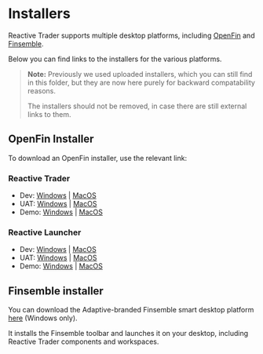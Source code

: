 # Installers

Reactive Trader supports multiple desktop platforms, including [OpenFin] and [Finsemble].

Below you can find links to the installers for the various platforms.

> **Note:** Previously we used uploaded installers, which you can still find in this folder, but they are now here purely for backward compatability reasons.
>
> The installers should not be removed, in case there are still external links to them.

## OpenFin Installer

To download an OpenFin installer, use the relevant link:

### Reactive Trader

- Dev: [Windows][of-win-dev-app] | [MacOS][of-mac-dev-app]
- UAT: [Windows][of-win-uat-app] | [MacOS][of-mac-uat-app]
- Demo: [Windows][of-win-demo-app] | [MacOS][of-mac-demo-app]

### Reactive Launcher

- Dev: [Windows][of-win-dev-launcher] | [MacOS][of-mac-dev-launcher]
- UAT: [Windows][of-win-uat-launcher] | [MacOS][of-mac-uat-launcher]
- Demo: [Windows][of-win-demo-launcher] | [MacOS][of-mac-demo-launcher]

## Finsemble installer

You can download the Adaptive-branded Finsemble smart desktop platform [here][fsbl-win-exe] (Windows only).

It installs the Finsemble toolbar and launches it on your desktop, including Reactive Trader components and workspaces.

[openfin]: https://openfin.co
[finsemble]: https://www.chartiq.com/finsemble/
[fsbl-win-exe]: https://storage.googleapis.com/reactive-trader-finsemble/pkg/ReactiveTraderFinsembleSetup.exe
[of-win-dev-app]: https://install.openfin.co/download/?fileName=Reactive-Trader-Dev&config=https://web-dev.adaptivecluster.com/openfin/app.json
[of-mac-dev-app]: https://install.openfin.co/download/?os=osx&fileName=Reactive-Trader-Dev&config=https://web-dev.adaptivecluster.com/openfin/app.json&internal=true&iconFile=https://web-dev.adaptivecluster.com/static/media/reactive-trader-icon-256x256.png&appName=Reactive%20Trader%20(Dev)
[of-win-uat-app]: https://install.openfin.co/download/?fileName=Reactive-Trader-UAT&config=https://web-uat.adaptivecluster.com/openfin/app.json
[of-mac-uat-app]: https://install.openfin.co/download/?os=osx&fileName=Reactive-Trader-UAT&config=https://web-uat.adaptivecluster.com/openfin/app.json&internal=true&iconFile=https://web-uat.adaptivecluster.com/static/media/reactive-trader-icon-256x256.png&appName=Reactive%20Trader%20(UAT)
[of-win-demo-app]: https://install.openfin.co/download/?fileName=Reactive-Trader-Demo&config=https://web-demo.adaptivecluster.com/openfin/app.json
[of-mac-demo-app]: https://install.openfin.co/download/?os=osx&fileName=Reactive-Trader-Demo&config=https://web-demo.adaptivecluster.com/openfin/app.json&internal=true&iconFile=https://web-demo.adaptivecluster.com/static/media/reactive-trader-icon-256x256.png&appName=Reactive%20Trader
[of-win-dev-launcher]: https://install.openfin.co/download/?fileName=Reactive-Launcher-Dev&config=https://web-dev.adaptivecluster.com/openfin/launcher.json
[of-mac-dev-launcher]: https://install.openfin.co/download/?os=osx&fileName=Reactive-Launcher-Dev&config=http://web-dev.adaptivecluster.com/openfin/launcher.json&internal=true&iconFile=https://web-dev.adaptivecluster.com/static/media/adaptive-icon-256x256.png&appName=Reactive%20Launcher%20(Dev)
[of-win-uat-launcher]: https://install.openfin.co/download/?fileName=Reactive-Launcher-UAT&config=https://web-uat.adaptivecluster.com/openfin/launcher.json
[of-mac-uat-launcher]: https://install.openfin.co/download/?os=osx&fileName=Reactive-Launcher-UAT&config=http://web-uat.adaptivecluster.com/openfin/launcher.json&internal=true&iconFile=https://web-uat.adaptivecluster.com/static/media/adaptive-icon-256x256.png&appName=Reactive%20Launcher%20(UAT)
[of-win-demo-launcher]: https://install.openfin.co/download/?fileName=Reactive-Launcher-Demo&config=https://web-demo.adaptivecluster.com/openfin/launcher.json
[of-mac-demo-launcher]: https://install.openfin.co/download/?os=osx&fileName=Reactive-Launcher-Demo&config=http://web-demo.adaptivecluster.com/openfin/launcher.json&internal=true&iconFile=https://web-demo.adaptivecluster.com/static/media/adaptive-icon-256x256.png&appName=Reactive%20Launcher
